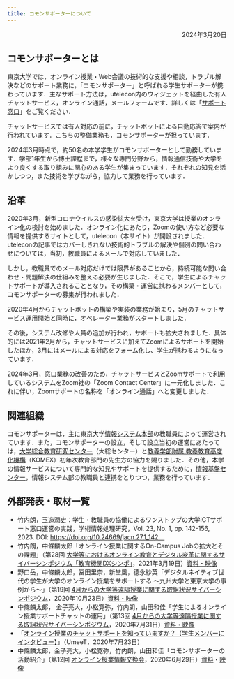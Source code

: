 ```yaml
---
title: コモンサポーターについて
---
```


<p style="text-align: right">
2024年3月20日</p>

## コモンサポーターとは

東京大学では，オンライン授業・Web会議の技術的な支援や相談，トラブル解決などのサポート業務に，「コモンサポーター」と呼ばれる学生サポーターが携わっています．主なサポート方法は，utelecon内のウィジェットを経由した有人チャットサービス，オンライン通話，メールフォームです．詳しくは「[サポート窓口](/support/)」をご覧ください．

チャットサービスでは有人対応の前に，チャットボットによる自動応答で案内が行われています．こちらの整備業務も，コモンサポーターが担っています．

2024年3月時点で，約50名の本学学生がコモンサポーターとして勤務しています．学部1年生から博士課程まで，様々な専門分野から，情報通信技術や大学をより良くする取り組みに関心のある学生が集まっています．それぞれの知見を活かしつつ，また技術を学びながら，協力して業務を行っています．


## 沿革

2020年3月，新型コロナウイルスの感染拡大を受け，東京大学は授業のオンライン化の検討を始めました．オンライン化にあたり，Zoomの使い方など必要な情報を提供するサイトとして，utelecon（本サイト）が開設されました．uteleconの記事ではカバーしきれない技術的トラブルの解決や個別の問い合わせについては，当初，教職員によるメールで対応していました．

しかし，教職員でのメール対応だけでは限界があることから，持続可能な問い合わせ・問題解決の仕組みを整える必要が生じました．そこで，学生によるチャットサポートが導入されることとなり，その構築・運営に携わるメンバーとして，コモンサポーターの募集が行われました．

2020年4月からチャットボットの構築や実装の業務が始まり，5月のチャットサービス運用開始と同時に，オペレーター業務がスタートしました．

その後，システム改修や人員の追加が行われ，サポートも拡大されました．具体的には2021年2月から，チャットサービスに加えてZoomによるサポートを開始したほか，3月にはメールによる対応をフォーム化し、学生が携わるようになっています．

2024年3月，窓口業務の改善のため，チャットサービスとZoomサポートで利用しているシステムをZoom社の「Zoom Contact Center」に一元化しました．これに伴い，Zoomサポートの名称を「オンライン通話」へと変更しました．

## 関連組織

コモンサポーターは，主に東京大学[情報システム本部](https://www.u-tokyo.ac.jp/adm/dics/ja/index.html)の教職員によって運営されています．また，コモンサポーターの設立，そして設立当初の運営にあたっては，[大学総合教育研究センター](https://www.he.u-tokyo.ac.jp/)（大総センター）と[教養学部附属 教養教育高度化機構](http://www.komex.c.u-tokyo.ac.jp/)（KOMEX）初年次教育部門の先生方の協力を賜りました．その他，本学の情報サービスについて専門的な知見やサポートを提供するために，[情報基盤センター](https://www.itc.u-tokyo.ac.jp/)，情報システム部の教職員と連携をとりつつ，業務を行っています．


## 外部発表・取材一覧

* 竹内朗，玉造潤史：学生・教職員の協働によるワンストップの大学ICTサポート窓口運営の実践，学術情報処理研究，Vol. 23, No. 1, pp. 142-156, 2023. DOI: https://doi.org/10.24669/jacn.27.1_142　
* 竹内朗，中條麟太郎「オンライン授業に関するOn-Campus Jobの拡大とその課題」（第28回 [大学等におけるオンライン教育とデジタル変革に関するサイバーシンポジウム「教育機関DXシンポ」](https://www.nii.ac.jp/event/other/decs/)，2021年3月19日）[資料・映像](https://edx.nii.ac.jp/lecture/20210319-07)
* 野口岳，中條麟太郎，冨田里奈，新堂風，德永紗英「デジタルネイティブ世代の学生が大学のオンライン授業をサポートする 〜九州大学と東京大学の事例から〜」（第19回 [4月からの大学等遠隔授業に関する取組状況サイバーシンポジウム](https://www.nii.ac.jp/event/other/decs/)，2020年10月23日）[資料・映像](https://edx.nii.ac.jp/lecture/20201023-11)
* 中條麟太郎， 金子亮大，小松寛弥，竹内朗，山田和佳「学生によるオンライン授業サポートチャットの運用」（第13回 [4月からの大学等遠隔授業に関する取組状況サイバーシンポジウム](https://www.nii.ac.jp/event/other/decs/)，2020年7月31日）[資料・映像](https://edx.nii.ac.jp/lecture/20200731-08)
* 「[オンライン授業のチャットサポートを知っていますか？【学生メンバーにインタビュー】](https://todai-umeet.com/article/55605)」（UmeeT，2020年7月23日）
* 中條麟太郎，金子亮大，小松寛弥，竹内朗，山田和佳「コモンサポーターの活動紹介」（第12回 [オンライン授業情報交換会](/events/2020-luncheon/)，2020年6月29日）[資料](/events/2020-luncheon/luncheon_12_slides.pdf)・[映像](https://sites.google.com/g.ecc.u-tokyo.ac.jp/utelecon-movies/events-luncheon-2020S/2020-06-29)
